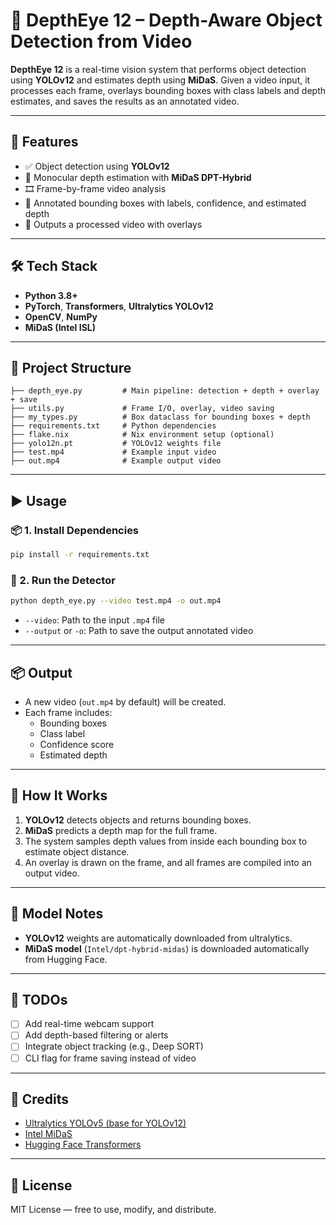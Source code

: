 # 🎯 DepthEye 12 – Depth-Aware Object Detection from Video

**DepthEye 12** is a real-time vision system that performs object detection using **YOLOv12** and estimates depth using **MiDaS**. Given a video input, it processes each frame, overlays bounding boxes with class labels and depth estimates, and saves the results as an annotated video.

---

## 🚀 Features

- ✅ Object detection using **YOLOv12**
- 🌊 Monocular depth estimation with **MiDaS DPT-Hybrid**
- 🎞️ Frame-by-frame video analysis
- 🧠 Annotated bounding boxes with labels, confidence, and estimated depth
- 💾 Outputs a processed video with overlays

---

## 🛠️ Tech Stack

- **Python 3.8+**
- **PyTorch**, **Transformers**, **Ultralytics YOLOv12**
- **OpenCV**, **NumPy**
- **MiDaS (Intel ISL)**

---

## 📁 Project Structure

```
├── depth_eye.py         # Main pipeline: detection + depth + overlay + save
├── utils.py             # Frame I/O, overlay, video saving
├── my_types.py          # Box dataclass for bounding boxes + depth
├── requirements.txt     # Python dependencies
├── flake.nix            # Nix environment setup (optional)
├── yolo12n.pt           # YOLOv12 weights file
├── test.mp4             # Example input video
├── out.mp4              # Example output video
```

---

## ▶️ Usage

### 📦 1. Install Dependencies

```bash
pip install -r requirements.txt
```

### 🎥 2. Run the Detector

```bash
python depth_eye.py --video test.mp4 -o out.mp4
```

- `--video`: Path to the input `.mp4` file
- `--output` or `-o`: Path to save the output annotated video

---

## 📦 Output

- A new video (`out.mp4` by default) will be created.
- Each frame includes:
  - Bounding boxes
  - Class label
  - Confidence score
  - Estimated depth

---

## 🧠 How It Works

1. **YOLOv12** detects objects and returns bounding boxes.
2. **MiDaS** predicts a depth map for the full frame.
3. The system samples depth values from inside each bounding box to estimate object distance.
4. An overlay is drawn on the frame, and all frames are compiled into an output video.

---

## 🧪 Model Notes

- **YOLOv12** weights are automatically downloaded from ultralytics.
- **MiDaS model** (`Intel/dpt-hybrid-midas`) is downloaded automatically from Hugging Face.

---

## 📌 TODOs

- [ ] Add real-time webcam support
- [ ] Add depth-based filtering or alerts
- [ ] Integrate object tracking (e.g., Deep SORT)
- [ ] CLI flag for frame saving instead of video

---

## 🧠 Credits

- [Ultralytics YOLOv5 (base for YOLOv12)](https://github.com/ultralytics/yolov5)
- [Intel MiDaS](https://github.com/isl-org/MiDaS)
- [Hugging Face Transformers](https://huggingface.co/transformers)

---

## 📄 License

MIT License — free to use, modify, and distribute.

